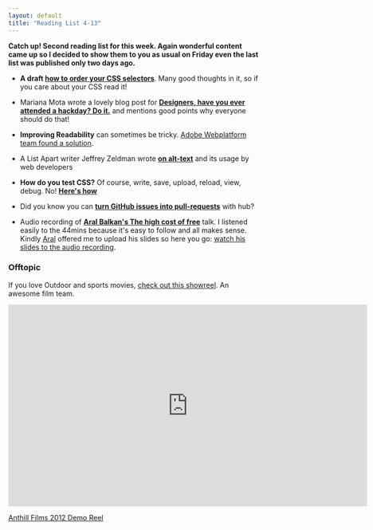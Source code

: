 ```yaml
---
layout: default
title: "Reading List 4-13"
---
```


**Catch up! Second reading list for this week. Again wonderful content came up so I decided to show them to you as usual on Friday even the last list was published only two days ago.**


- **A draft [how to order your CSS selectors](http://meiert.com/en/blog/20130130/how-to-order-css-selectors/)**. Many good thoughts in it, so if you care about your CSS read it!

- Mariana Mota wrote a lovely blog post for **[Designers, have you ever attended a hackday? Do it.](http://www.marianamota.com/portfolio/designers-have-you-ever-attended-a-hackday-do-it/)** and mentions good points why everyone should do that!

- **Improving Readability** can sometimes be tricky. [Adobe Webplatform team found a solution](http://blogs.adobe.com/webplatform/2013/01/30/balancing-text-for-better-readability/).

- A List Apart writer Jeffrey Zeldman wrote **[on alt-text](http://alistapart.com/blog/post/on-alt-text)** and its usage by web developers

- **How do you test CSS?** Of course, write, save, upload, reload, view, debug. No! **[Here's how](http://csste.st/slides/)**

- Did you know you can **[turn GitHub issues into pull-requests](http://germanforblack.com/post/41822392266/github-workflow)** with hub?

- Audio recording of **[Aral Balkan's The high cost of free](https://soundcloud.com/mkgn/mkgn03-aral-balkan)** talk. I listened easily to the 44mins because it's easy to follow and all makes sense. Kindly [Aral](http://twitter.com/aral) offered me to upload his slides so here you go: [watch his slides to the audio recording](https://speakerdeck.com/aral/the-high-cost-of-free).

### Offtopic

If you love Outdoor and sports movies, [check out this showreel](http://anthillfilms.com/). An awesome film team.

<iframe src="http://player.vimeo.com/video/51547420?title=0&amp;byline=0&amp;portrait=0&amp;color=555555" width="720" height="405" frameborder="0" webkitAllowFullScreen mozallowfullscreen allowFullScreen></iframe> <p><a href="http://vimeo.com/51547420">Anthill Films 2012 Demo Reel</a></p>